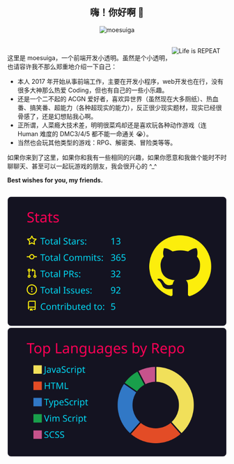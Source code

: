 
<h2 align="center">嗨！你好啊 👋</h2>

<p align="center">
  <img alt="moesuiga" src="https://komarev.com/ghpvc/?username=moesuiga" />
</p>

<br/>

<img align="right" alt="Life is REPEAT" width="25%" src="https://media.giphy.com/media/VTtANKl0beDFQRLDTh/giphy.gif" />

这里是 moesuiga，一个前端开发小透明。虽然是个小透明，也请容许我不那么郑重地介绍一下自己：

- 本人 2017 年开始从事前端工作，主要在开发小程序，web开发也在行，没有很多大神那么热爱 Coding，但也有自己的一些小乐趣。
- 还是一个二不起的 ACGN 爱好者，喜欢异世界（虽然现在大多厕纸）、热血番、搞笑番、超能力（各种超现实的能力），反正很少现实题材，现实已经很骨感了，还是幻想贴我心啊。
- 正所谓，人菜瘾大技术差，明明很菜鸡却还是喜欢玩各种动作游戏（连 Human 难度的 DMC3/4/5 都不能一命通关 😭）。
- 当然也会玩其他类型的游戏：RPG、解密类、冒险类等等。

如果你来到了这里，如果你和我有一些相同的兴趣，如果你愿意和我做个能时不时聊聊天、甚至可以一起玩游戏的朋友，我会很开心的 ^_^

**Best wishes for you, my friends.**

<h2></h2>

[![My Github Stats](https://raw.githubusercontent.com/moesuiga/moesuiga/main/profile-summary-card-output/2077/3-stats.svg)](https://github.com/vn7n24fzkq/github-profile-summary-cards)
[![My Github Languages](https://raw.githubusercontent.com/moesuiga/moesuiga/main/profile-summary-card-output/2077/1-repos-per-language.svg)](https://github.com/vn7n24fzkq/github-profile-summary-cards)
